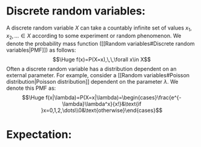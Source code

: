 # Discrete random variables:

A discrete random variable $X$ can take a countably infinite set of values $x_1,x_2,\dots\in X$ according to some experiment or random phenomenon. We denote the probability mass function ([[Random variables#Discrete random variables|PMF]]) as follows:$$\Huge f(x)=P(X=x),\,\,\forall x\in X$$Often a discrete random variable has a distribution dependent on an external parameter. For example, consider a [[Random variables#Poisson distribution|Poisson distribution]] dependent on the parameter $\lambda$. We denote this PMF as:$$\Huge f(x|\lambda)=P(X=x|\lambda)=\begin{cases}\frac{e^{-\lambda}\lambda^x}{x!}&\text{if }x=0,1,2,\dots\\0&\text{otherwise}\end{cases}$$
# Expectation:


